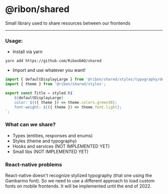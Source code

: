 # @ribon/shared
Small library used to share resources between our frontends
<hr/>



### Usage:
 - Install via yarn
 ```console
yarn add https://github.com/RibonDAO/shared
```

 - Import and use whatever you want!
  ```js
import { defaultDisplayLarge } from '@ribon/shared/styles/typography/default';
import { theme } from '@ribon/shared/styles';

export const Title = styled.h1`
      ${defaultDisplayLarge}
      color: ${({ theme }) => theme.colors.green30};
      font-weight: ${({ theme }) => theme.font.light};
`;
```

### What can we share?
 - Types (entities, responses and enums)
 - Styles (theme and typography)
 - Hooks and services (NOT IMPLEMENTED YET)
 - Small libs (NOT IMPLEMENTED YET)



### React-native problems
React-native doesn't recognize stylized typography (that one using the Gambarino font). So we need to use a different approach to load custom fonts on mobile frontends.
It will be implemented until the end of 2022.



